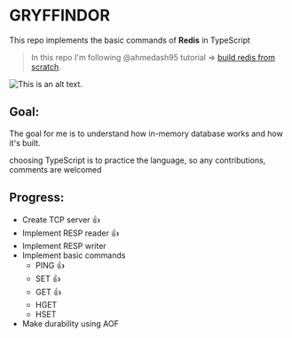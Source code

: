 # GRYFFINDOR
This repo implements the basic commands of **Redis** in TypeScript

> In this repo I'm following @ahmedash95 tutorial => [build redis from scratch](https://www.build-redis-from-scratch.dev/ar/introduction).

![This is an alt text.](https://i.pinimg.com/564x/89/c9/98/89c99860089e6bfad849c0cd9380e554.jpg "image from pinterest @Playbuzz")

## Goal:

The goal for me is to understand how in-memory database works and how it's built.

choosing TypeScript is to practice the language, so any contributions, comments are welcomed

## Progress:
* Create TCP server 👍
* Implement RESP reader 👍
* Implement RESP writer
* Implement basic commands
    * PING 👍
    * SET 👍
    * GET 👍
    * HGET
    * HSET
* Make durability using AOF



